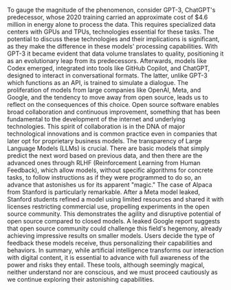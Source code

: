 To gauge the magnitude of the phenomenon, consider GPT-3, ChatGPT's predecessor, whose 2020 training carried an approximate cost of $4.6 million in energy alone to process the data. This requires specialized data centers with GPUs and TPUs, technologies essential for these tasks. The potential to discuss these technologies and their implications is significant, as they make the difference in these models' processing capabilities. With GPT-3 it became evident that data volume translates to quality, positioning it as an evolutionary leap from its predecessors. Afterwards, models like Codex emerged, integrated into tools like GitHub Copilot, and ChatGPT, designed to interact in conversational formats. The latter, unlike GPT-3 which functions as an API, is trained to simulate a dialogue. The proliferation of models from large companies like OpenAI, Meta, and Google, and the tendency to move away from open source, leads us to reflect on the consequences of this choice. Open source software enables broad collaboration and continuous improvement, something that has been fundamental to the development of the internet and underlying technologies. This spirit of collaboration is in the DNA of major technological innovations and is common practice even in companies that later opt for proprietary business models. The transparency of Large Language Models (LLMs) is crucial. There are basic models that simply predict the next word based on previous data, and then there are the advanced ones through RLHF (Reinforcement Learning from Human Feedback), which allow models, without specific algorithms for concrete tasks, to follow instructions as if they were programmed to do so, an advance that astonishes us for its apparent "magic." The case of Alpaca from Stanford is particularly remarkable. After a Meta model leaked, Stanford students refined a model using limited resources and shared it with licenses restricting commercial use, propelling experiments in the open source community. This demonstrates the agility and disruptive potential of open source compared to closed models. A leaked Google report suggests that open source community could challenge this field's hegemony, already achieving impressive results on smaller models. Users decide the type of feedback these models receive, thus personalizing their capabilities and behaviors. In summary, while artificial intelligence transforms our interaction with digital content, it is essential to advance with full awareness of the power and risks they entail. These tools, although seemingly magical, neither understand nor are conscious, and we must proceed cautiously as we continue exploring their astonishing capabilities.